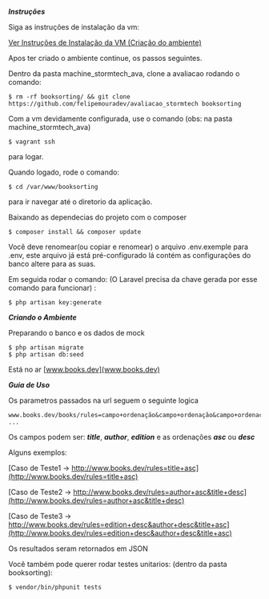 ***Instruções***

Siga as instruções de instalação da vm:

[Ver Instruções de Instalação da VM (Criação do ambiente)](https://github.com/felipemouradev/machine_stormtech_ava/blob/master/readme.md)

Apos ter criado o ambiente continue, os passos seguintes.

Dentro da pasta machine_stormtech_ava, clone a avaliacao rodando o comando:
```
$ rm -rf booksorting/ && git clone https://github.com/felipemouradev/avaliacao_stormtech booksorting

```

Com a vm devidamente configurada, use o comando (obs: na pasta machine_stormtech_ava)
```
$ vagrant ssh
```
para logar.


Quando logado, rode o comando: 
```
$ cd /var/www/booksorting
```
para ir navegar até o diretorio da aplicação.


Baixando as dependecias do projeto com o composer
```
$ composer install && composer update
```

Você deve renomear(ou copiar e renomear) o arquivo .env.exemple para .env, este arquivo já está pré-configurado lá contém as configurações do banco altere para as suas.
 
 Em seguida rodar o comando: (O Laravel precisa da chave gerada por esse comando para funcionar) :
 
 ```
 $ php artisan key:generate
 ```

***Criando o Ambiente***

Preparando o banco e os dados de mock

```
$ php artisan migrate 
$ php artisan db:seed
```
Está no ar [www.books.dev](www.books.dev)

***Guia de Uso***

Os parametros passados na url seguem o seguinte logica
```
www.books.dev/books/rules=campo+ordenação&campo+ordenação&campo+ordenação ...
```

Os campos podem ser: ***title***, ***author***, ***edition*** e as ordenações ***asc*** ou ***desc***

Alguns exemplos:

[Caso de Teste1 -> http://www.books.dev/rules=title+asc](http://www.books.dev/rules=title+asc)

[Caso de Teste2 -> http://www.books.dev/rules=author+asc&title+desc](http://www.books.dev/rules=author+asc&title+desc)

[Caso de Teste3 -> http://www.books.dev/rules=edition+desc&author+desc&title+asc](http://www.books.dev/rules=edition+desc&author+desc&title+asc)
    
Os resultados seram retornados em JSON

Você também pode querer rodar testes unitarios: (dentro da pasta booksorting):

```
$ vendor/bin/phpunit tests
```